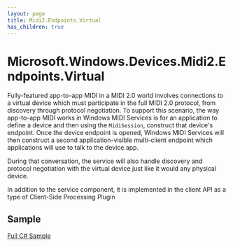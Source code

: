 ```yaml
---
layout: page
title: Midi2.Endpoints.Virtual
has_children: true
---
```


# Microsoft.Windows.Devices.Midi2.Endpoints.Virtual

Fully-featured app-to-app MIDI in a MIDI 2.0 world involves connections to a virtual device which must participate in the full MIDI 2.0 protocol, from discovery through protocol negotiation. To support this scenario, the way app-to-app MIDI works in Windows MIDI Services is for an application to define a device and then using the `MidiSession`, construct that device's endpoint. Once the device endpoint is opened, Windows MIDI Services will then construct a second application-visible multi-client endpoint which applications will use to talk to the device app. 

During that conversation, the service will also handle discovery and protocol negotiation with the virtual device just like it would any physical device. 

In addition to the service component, it is implemented in the client API as a type of Client-Side Processing Plugin

## Sample

[Full C# Sample](https://github.com/microsoft/MIDI/tree/main/samples/csharp-net/app-to-app-midi-cs)

